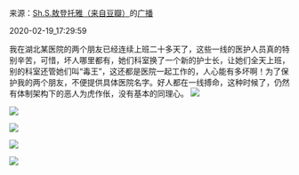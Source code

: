 来源：[Sh.S.敖登托雅（来自豆瓣）](https://www.douban.com/people/aodeng/)的[广播](https://www.douban.com/people/aodeng/status/2820948210/)


2020-02-19_17:29:59


我在湖北某医院的两个朋友已经连续上班二十多天了，这些一线的医护人员真的特别辛苦，可惜，坏人哪里都有，她们科室换了一个新的护士长，让她们全天上班，别的科室还管她们叫“毒王”，这还都是医院一起工作的，人心能有多坏啊！为了保护我的两个朋友，不便提供具体医院名字。好人都在一线搏命，这种时候了，仍然有体制架构下的恶人为虎作伥，没有基本的同理心。
![](./pic/2020-02-19_17:29:59-Sh.S.敖登托雅的广播1.jpg)  

![](./pic/2020-02-19_17:29:59-Sh.S.敖登托雅的广播2.jpg)  

![](./pic/2020-02-19_17:29:59-Sh.S.敖登托雅的广播3.jpg)  

![](./pic/2020-02-19_17:29:59-Sh.S.敖登托雅的广播4.jpg)  

![](./pic/2020-02-19_17:29:59-Sh.S.敖登托雅的广播5.jpg)  


